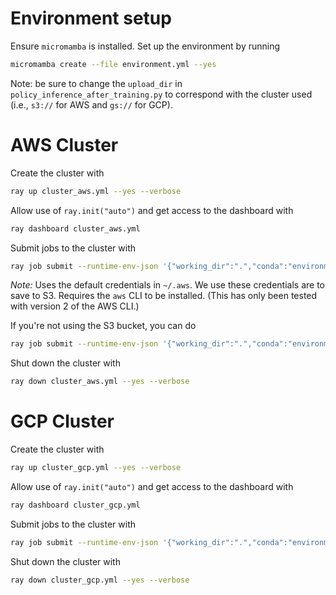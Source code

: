# Environment setup

Ensure `micromamba` is installed. Set up the environment by running

```bash
micromamba create --file environment.yml --yes
```

Note: be sure to change the `upload_dir` in `policy_inference_after_training.py` to correspond with the cluster used (i.e., `s3://` for AWS and `gs://` for GCP).

# AWS Cluster

Create the cluster with

```bash
ray up cluster_aws.yml --yes --verbose
```

Allow use of `ray.init("auto")` and get access to the dashboard with

```bash
ray dashboard cluster_aws.yml
```

Submit jobs to the cluster with

```bash
ray job submit --runtime-env-json '{"working_dir":".","conda":"environment.yml","env_vars":{"AWS_ACCESS_KEY_ID":"'$(aws configure get aws_access_key_id)'","AWS_SECRET_ACCESS_KEY":"'$(aws configure get aws_secret_access_key)'"}}' --no-wait --verbose -- python policy_inference_after_training.py
```

*Note:* Uses the default credentials in `~/.aws`. We use these credentials are to save to S3. Requires the `aws` CLI to be installed. (This has only been tested with version 2 of the AWS CLI.)

If you're not using the S3 bucket, you can do

```bash
ray job submit --runtime-env-json '{"working_dir":".","conda":"environment.yml"}' --no-wait --verbose -- python policy_inference_after_training.py
```

Shut down the cluster with

```bash
ray down cluster_aws.yml --yes --verbose
```

# GCP Cluster

Create the cluster with

```bash
ray up cluster_gcp.yml --yes --verbose
```

Allow use of `ray.init("auto")` and get access to the dashboard with

```bash
ray dashboard cluster_gcp.yml
```

Submit jobs to the cluster with

```bash
ray job submit --runtime-env-json '{"working_dir":".","conda":"environment.yml"}' --no-wait --verbose -- python policy_inference_after_training.py
```

Shut down the cluster with

```bash
ray down cluster_gcp.yml --yes --verbose
```